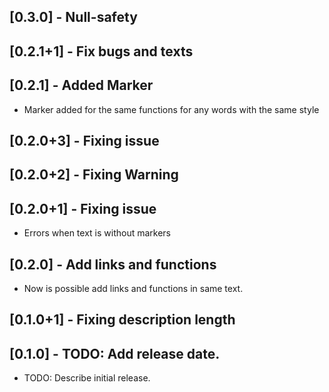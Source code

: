 ## [0.3.0] - Null-safety

## [0.2.1+1] - Fix bugs and texts

## [0.2.1] - Added Marker

* Marker added for the same functions for any words with the same style

## [0.2.0+3] - Fixing issue

## [0.2.0+2] - Fixing Warning

## [0.2.0+1] - Fixing issue

* Errors when text is without markers

## [0.2.0] - Add links and functions

* Now is possible add links and functions in same text.

## [0.1.0+1] - Fixing description length

## [0.1.0] - TODO: Add release date.

* TODO: Describe initial release.
